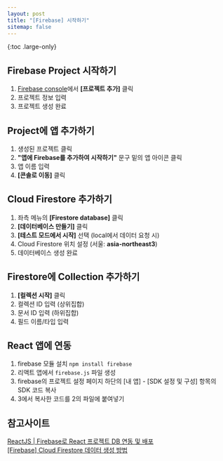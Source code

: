 ```yaml
---
layout: post
title: "[Firebase] 시작하기"
sitemap: false
---
```


{:toc .large-only}

## Firebase Project 시작하기

1. [Firebase console](https://console.firebase.google.com/)에서 **[프로젝트 추가]** 클릭
1. 프로젝트 정보 입력
1. 프로젝트 생성 완료

## Project에 앱 추가하기

1. 생성된 프로젝트 클릭
1. **"앱에 Firebase를 추가하여 시작하기"** 문구 밑의 앱 아이콘 클릭
1. 앱 이름 입력
1. **[콘솔로 이동]** 클릭

## Cloud Firestore 추가하기

1. 좌측 메뉴의 **[Firestore database]** 클릭
1. **[데이터베이스 만들기]** 클릭
1. **[테스트 모드에서 시작]** 선택 (local에서 데이터 요청 시)
1. Cloud Firestore 위치 설정 (서울: **asia-northeast3**)
1. 데이터베이스 생성 완료

## Firestore에 Collection 추가하기

1. **[컬렉션 시작]** 클릭
1. 컬렉션 ID 입력 (상위집합)
1. 문서 ID 입력 (하위집합)
1. 필드 이름/타입 입력

## React 앱에 연동

1. firebase 모듈 설치 `npm install firebase`
1. 리액트 앱에서 `firebase.js` 파일 생성
1. firebase의 프로젝트 설정 페이지 하단의 [내 앱] - [SDK 설정 및 구성] 항목의 SDK 코드 복사
1. 3에서 복사한 코드를 2의 파일에 붙여넣기

## 참고사이트

[ReactJS | Firebase로 React 프로젝트 DB 연동 및 배포](https://pathas.tistory.com/214)<br/>
[[Firebase] Cloud Firestore 데이터 생성 방법](https://copycoding.tistory.com/314)
